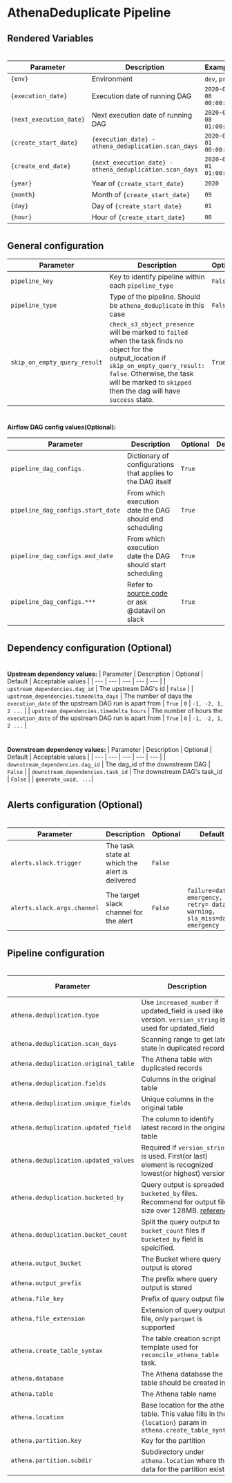 # AthenaDeduplicate Pipeline

## Rendered Variables

#

| Parameter | Description | Example |
| --- | --- | --- |
| `{env}` | Environment | `dev`, `prod` |
| `{execution_date}` | Execution date of running DAG | `2020-09-08 00:00:00` |
| `{next_execution_date}` | Next execution date of running DAG | `2020-09-08 01:00:00` |
| `{create_start_date}` | `{execution_date} - athena_deduplication.scan_days` | `2020-09-01 00:00:00` |
| `{create_end_date}` | `{next_execution_date} - athena_deduplication.scan_days` | `2020-09-01 01:00:00` |
| `{year}` | Year of `{create_start_date}` | `2020` |
| `{month}` | Month of `{create_start_date}` | `09` |
| `{day}` | Day of `{create_start_date}` | `01` |
| `{hour}` | Hour of `{create_start_date}` | `00` |

#

## General configuration

| Parameter | Description | Optional | Default |
| --- | --- | --- | --- |
| `pipeline_key` | Key to identify pipeline within each `pipeline_type` | `False` | |
| `pipeline_type` | Type of the pipeline. Should be `athena_deduplicate` in this case | `False` | |
| `skip_on_empty_query_result` | `check_s3_object_presence` will be marked to `failed` when the task finds no object for the output_location if `skip_on_empty_query_result: false`. Otherwise, the task will be marked to `skipped` then the dag will have `success` state. | `True` | `True` |

#
__Airflow DAG config values(Optional):__

| Parameter | Description | Optional | Default |
| --- | --- | --- | --- |
| `pipeline_dag_configs.` | Dictionary of configurations that applies to the DAG itself | `True` |
| `pipeline_dag_configs.start_date` | From which execution date the DAG should end scheduling | `True` |
| `pipeline_dag_configs.end_date` | From which execution date the DAG should start scheduling | `True` |
| `pipeline_dag_configs.***` | Refer to [source code](https://github.com/apache/airflow/blob/master/airflow/models/dag.py) or ask @datavil on slack| `True` |

#
## Dependency configuration (Optional)
#
__Upstream dependency values:__
| Parameter | Description | Optional | Default | Acceptable values |
| --- | --- | --- | --- | --- |
| `upstream_dependencies.dag_id` | The upstream DAG's id | `False` |
| `upstream_dependencies.timedelta_days` | The number of days the `execution_date` of the upstream DAG run is apart from | `True` | `0` | `-1, -2, 1, 2 ...` |
| `upstream_dependencies.timedelta_hours` | The number of hours the `execution_date` of the upstream DAG run is apart from | `True` | `0` | `-1, -2, 1, 2 ...` |
#

__Downstream dependency values:__
| Parameter | Description | Optional | Default | Acceptable values |
| --- | --- | --- | --- | --- |
| `downstream_dependencies.dag_id` | The dag_id of the downstream DAG | `False` |
| `downstream_dependencies.task_id` | The downstream DAG's task_id | `False` | | `generate_uuid, ...`|
#
## Alerts configuration (Optional)
#
| Parameter | Description | Optional | Default | Acceptable values |
| --- | --- | --- | --- | --- |
| `alerts.slack.trigger` | The task state at which the alert is delivered | `False` | | `failure, sla_miss, retry`|
| `alerts.slack.args.channel` | The target slack channel for the alert  | `False` | `failure=data-emergency, retry= data-warning, sla_miss=data-emergency`| Any channel that is registered at `utils.slack.SLACK_CHANNEL_MAP`|


#
## Pipeline configuration
#

| Parameter | Description | Optional | Default | Acceptable values |
| --- | --- | --- | --- | --- |
| `athena.deduplication.type` | Use `increased_number` if updated_field is used like version. `version_string` is used for updated_field | `False` | | `increased_number, version_string` |
| `athena.deduplication.scan_days` | Scanning range to get latest state in duplicated records | `False` | | |
| `athena.deduplication.original_table` | The Athena table with duplicated records | `False` | | |
| `athena.deduplication.fields` | Columns in the original table | `False` | | |
| `athena.deduplication.unique_fields` | Unique columns in the original table | `False` | | |
| `athena.deduplication.updated_field` | The column to identify latest record in the original table | `False` | | |
| `athena.deduplication.updated_values` | Required if `version_string` is used. First(or last) element is recognized lowest(or highest) version | `True` | | list of string |
| `athena.deduplication.bucketed_by` | Query output is spreaded to `bucketed_by` files. Recommend for output file size over 128MB. [reference](https://aws.amazon.com/ko/blogs/big-data/top-10-performance-tuning-tips-for-amazon-athena) | `True` | | |
| `athena.deduplication.bucket_count` | Split the query output to `bucket_count` files if `bucketed_by` field is speicified.| `True` | 10 | |
| `athena.output_bucket` | The Bucket where query output is stored | `False` | | |
| `athena.output_prefix` | The prefix where query output is stored | `False` | | |
| `athena.file_key` | Prefix of query output file | `False` | | |
| `athena.file_extension` | Extension of query output file, only `parquet` is supported | `False` | | `parquet` |
| `athena.create_table_syntax` | The table creation script template used for `reconcile_athena_table` task. | `False` | | |
| `athena.database` | The Athena database the table should be created in | `False` | | |
| `athena.table` | The Athena table name | `False` | | |
| `athena.location` | Base location for the athena table. This value fills in the `{location}` param in `athena.create_table_syntax` | `False` |
| `athena.partition.key` | Key for the partition | `False` | `partition_timestamp` | |
| `athena.partition.subdir` | Subdirectory under `athena.location` where the data for the partition exists | `False` | `year={year}/month={month}/day={day}/hour={hour}"`| `str`|
